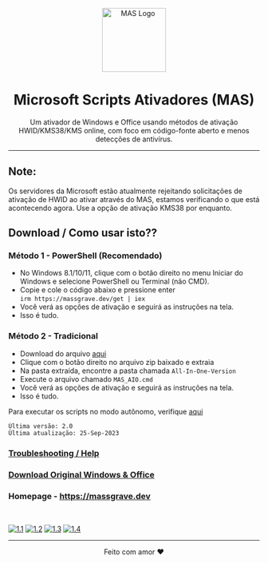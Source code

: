 <p align="center"><img src="https://raw.githubusercontent.com/massgravel/mas-docs/main/logo.png" alt="MAS Logo" height="128"></p>

<h1 align="center">Microsoft Scripts Ativadores (MAS)</h1>

<p align="center">Um ativador de Windows e Office usando métodos de ativação HWID/KMS38/KMS online, com foco em código-fonte aberto e menos detecções de antivírus.</p>
<hr>

## Note:

Os servidores da Microsoft estão atualmente rejeitando solicitações de ativação de HWID ao ativar através do MAS, estamos verificando o que está acontecendo agora.  Use a opção de ativação KMS38 por enquanto.

## Download / Como usar isto??

### Método 1 - PowerShell (Recomendado)

-   No Windows 8.1/10/11, clique com o botão direito no menu Iniciar do Windows e selecione PowerShell ou Terminal (não CMD).
-   Copie e cole o código abaixo e pressione enter\
    `irm https://massgrave.dev/get | iex`
-   Você verá as opções de ativação e seguirá as instruções na tela.
-   Isso é tudo.

### Método 2 - Tradicional

-   Download do arquivo [aqui](https://github.com/massgravel/Microsoft-Activation-Scripts/archive/refs/heads/master.zip)
-   Clique com o botão direito no arquivo zip baixado e extraia
-   Na pasta extraída, encontre a pasta chamada `All-In-One-Version`
-   Execute o arquivo chamado `MAS_AIO.cmd`
-   Você verá as opções de ativação e seguirá as instruções na tela.
-   Isso é tudo.

Para executar os scripts no modo autônomo, verifique [aqui](https://massgrave.dev/command_line_switches.html)

```
Última versão: 2.0
Última atualização: 25-Sep-2023
```

### [Troubleshooting / Help](https://massgrave.dev/troubleshoot.html)
### [Download Original Windows & Office](https://massgrave.dev/genuine-installation-media.html)
### Homepage - https://massgrave.dev
</br>

[![1.1]][1]
[![1.2]][2]
[![1.3]][3]
[![1.4]][4]

[1.1]: https://lookimg.com/images/2023/03/21/QTvjcD.png (Chat with us without signup)
[1.2]: https://lookimg.com/images/2023/03/21/QTvLyd.png (Chat with us)
[1.3]: https://lookimg.com/images/2023/03/21/QTvXBJ.png (Follow on twitter)
[1.4]: https://lookimg.com/images/2023/05/17/Q0iZ2U.png (Reddit)

[1]: https://discord.gg/gjJEfq7ux8
[2]: https://t.me/Microsoft_Activation_Scripts
[3]: https://twitter.com/massgravel
[4]: https://www.reddit.com/r/MAS_Activator

---

<p align="center">Feito com amor ❤️</p>
